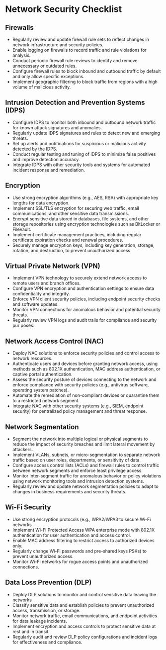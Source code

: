 # Network Security Checklist

## Firewalls

- Regularly review and update firewall rule sets to reflect changes in network infrastructure and security policies.
- Enable logging on firewalls to record traffic and rule violations for analysis.
- Conduct periodic firewall rule reviews to identify and remove unnecessary or outdated rules.
- Configure firewall rules to block inbound and outbound traffic by default and only allow specific exceptions.
- Implement geographic filtering to block traffic from regions with a high volume of malicious activity.

## Intrusion Detection and Prevention Systems (IDPS)

- Configure IDPS to monitor both inbound and outbound network traffic for known attack signatures and anomalies.
- Regularly update IDPS signatures and rules to detect new and emerging threats.
- Set up alerts and notifications for suspicious or malicious activity detected by the IDPS.
- Conduct regular testing and tuning of IDPS to minimize false positives and improve detection accuracy.
- Integrate IDPS with other security tools and systems for automated incident response and remediation.

## Encryption

- Use strong encryption algorithms (e.g., AES, RSA) with appropriate key lengths for data encryption.
- Implement SSL/TLS encryption for securing web traffic, email communications, and other sensitive data transmissions.
- Encrypt sensitive data stored in databases, file systems, and other storage repositories using encryption technologies such as BitLocker or FileVault.
- Implement certificate management practices, including regular certificate expiration checks and renewal procedures.
- Securely manage encryption keys, including key generation, storage, rotation, and destruction, to prevent unauthorized access.

## Virtual Private Network (VPN)

- Implement VPN technology to securely extend network access to remote users and branch offices.
- Configure VPN encryption and authentication settings to ensure data confidentiality and integrity.
- Enforce VPN client security policies, including endpoint security checks and software updates.
- Monitor VPN connections for anomalous behavior and potential security threats.
- Regularly review VPN logs and audit trails for compliance and security pur poses.

## Network Access Control (NAC)

- Deploy NAC solutions to enforce security policies and control access to network resources.
- Authenticate users and devices before granting network access, using methods such as 802.1X authentication, MAC address authentication, or captive portal authentication.
- Assess the security posture of devices connecting to the network and enforce compliance with security policies (e.g., antivirus software, operating system patches).
- Automate the remediation of non-compliant devices or quarantine them to a restricted network segment.
- Integrate NAC with other security systems (e.g., SIEM, endpoint security) for centralized policy management and threat response.

## Network Segmentation

- Segment the network into multiple logical or physical segments to reduce the impact of security breaches and limit lateral movement by attackers.
- Implement VLANs, subnets, or micro-segmentation to separate network traffic based on user roles, departments, or sensitivity of data.
- Configure access control lists (ACLs) and firewall rules to control traffic between network segments and enforce least privilege access.
- Monitor inter-segment traffic for anomalous behavior or policy violations using network monitoring tools and intrusion detection systems.
- Regularly review and update network segmentation policies to adapt to changes in business requirements and security threats.

## Wi-Fi Security

- Use strong encryption protocols (e.g., WPA2/WPA3 to secure Wi-Fi networks
- Implement Wi-Fi Protected Access WPA enterprise mode with 802.1X authentication for user authentication and access control.
- Enable MAC address filtering to restrict access to authorized devices only.
- Regularly change Wi-Fi passwords and pre-shared keys PSKs) to prevent unauthorized access.
- Monitor Wi-Fi networks for rogue access points and unauthorized connections.

## Data Loss Prevention (DLP)

- Deploy DLP solutions to monitor and control sensitive data leaving the networks
- Classify sensitive data and establish policies to prevent unauthorized access, transmission, or storage.
- Monitor network traffic, email communications, and endpoint activities for data leakage incidents.
- Implement encryption and access controls to protect sensitive data at rest and in transit.
- Regularly audit and review DLP policy configurations and incident logs for effectiveness and compliance.
